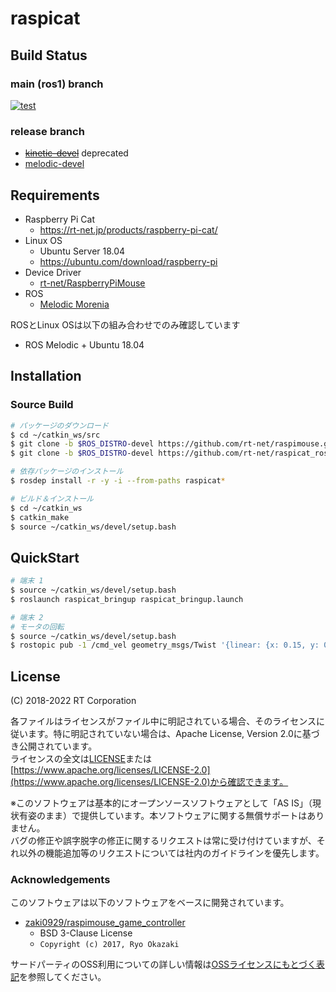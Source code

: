 # raspicat


## Build Status

### main (ros1) branch

[![test](https://github.com/rt-net/raspicat_ros/actions/workflows/test.yaml/badge.svg?branch=main)](https://github.com/rt-net/raspicat_ros/actions/workflows/test.yaml?query=branch%3Amain)

### release branch

* ~~[kinetic-devel](https://github.com/rt-net/raspicat_ros/tree/kinetic-devel)~~ deprecated
* [melodic-devel](https://github.com/rt-net/raspicat_ros/tree/melodic-devel)


## Requirements

- Raspberry Pi Cat
  - https://rt-net.jp/products/raspberry-pi-cat/
- Linux OS
  - Ubuntu Server 18.04
  - https://ubuntu.com/download/raspberry-pi
- Device Driver
  - [rt-net/RaspberryPiMouse](https://github.com/rt-net/RaspberryPiMouse)
- ROS
  - [Melodic Morenia](https://wiki.ros.org/melodic)

ROSとLinux OSは以下の組み合わせでのみ確認しています

* ROS Melodic + Ubuntu 18.04

## Installation

### Source Build

```sh
# パッケージのダウンロード
$ cd ~/catkin_ws/src
$ git clone -b $ROS_DISTRO-devel https://github.com/rt-net/raspimouse.git
$ git clone -b $ROS_DISTRO-devel https://github.com/rt-net/raspicat_ros.git

# 依存パッケージのインストール
$ rosdep install -r -y -i --from-paths raspicat*

# ビルド＆インストール
$ cd ~/catkin_ws
$ catkin_make
$ source ~/catkin_ws/devel/setup.bash
```

## QuickStart

```sh
# 端末 1
$ source ~/catkin_ws/devel/setup.bash
$ roslaunch raspicat_bringup raspicat_bringup.launch

# 端末 2
# モータの回転
$ source ~/catkin_ws/devel/setup.bash
$ rostopic pub -1 /cmd_vel geometry_msgs/Twist '{linear: {x: 0.15, y: 0, z: 0}, angular: {x: 0, y: 0, z: 0.10}}'
```

## License

(C) 2018-2022 RT Corporation

各ファイルはライセンスがファイル中に明記されている場合、そのライセンスに従います。特に明記されていない場合は、Apache License, Version 2.0に基づき公開されています。  
ライセンスの全文は[LICENSE](./LICENSE)または[https://www.apache.org/licenses/LICENSE-2.0](https://www.apache.org/licenses/LICENSE-2.0)から確認できます。

※このソフトウェアは基本的にオープンソースソフトウェアとして「AS IS」（現状有姿のまま）で提供しています。本ソフトウェアに関する無償サポートはありません。  
バグの修正や誤字脱字の修正に関するリクエストは常に受け付けていますが、それ以外の機能追加等のリクエストについては社内のガイドラインを優先します。

### Acknowledgements

このソフトウェアは以下のソフトウェアをベースに開発されています。

* [zaki0929/raspimouse_game_controller](https://github.com/zaki0929/raspimouse_game_controller)
    * BSD 3-Clause License
    * `Copyright (c) 2017, Ryo Okazaki`

サードパーティのOSS利用についての詳しい情報は[OSSライセンスにもとづく表記](./THIRD-PARTY-NOTICE.md)を参照してください。
